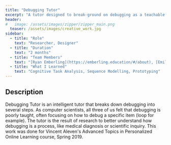 ```yaml
---
title: "Debugging Tutor"
excerpt: "A tutor designed to break-ground on debugging as a teachable process"
header:
#   image: /assets/images/zipper/zipper_main.png
  teaser: /assets/images/creative_work.jpg
sidebar:
  - title: "Role"
    text: "Researcher, Designer"
  - title: "Duration"
    text: "2 months"
  - title: "Team Members"
    text: "[Ryan Emberling](https://emberling.education/#/about), [Emilio Vargas-Vite](https://github.com/Eleutherado)"
  - title: "What I Learned"
    text: "Cognitive Task Analysis, Sequence Modelling, Prototyping" 
---
```


## Description
Debugging Tutor is an intelligent tutor that breaks down debugging into several steps. As computer scientists, all three of us felt that debugging is poorly taught, often focusing on how to debug a specific item (loop for example). The tutor is the result of research to better understand how debugging is a process, like medical diagnosis or scientific inquiry. This work was done for Vincent Aleven's Advanced Topics in Personalized Online Learning course, Spring 2019. 

<!-- # Phase 1: Research

# Phase 2: Synthesis

# Phase 3: Ideation

# Phase 4: Prototyping

# Conclusion -->